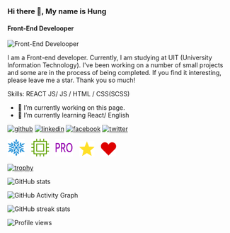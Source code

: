 ### Hi there 👋, My name is Hung
#### Front-End Develooper
![Front-End Develooper](https://github.githubassets.com/images/modules/site/social-cards/github-social.png)

I am a Front-end developer. Currently, I am studying at UIT (University Information Technology). I've been working on a number of small projects and some are in the process of being completed. If you find it interesting, please leave me a star. Thank you so much!

Skills: REACT JS/ JS / HTML / CSS(SCSS)

- 🔭 I’m currently working on this page. 
- 🌱 I’m currently learning React/ English 


[<img src='https://cdn.jsdelivr.net/npm/simple-icons@3.0.1/icons/github.svg' target='_blank' alt='github' height='40'>](https://github.com/Hunga9k50doker)  [<img src='https://cdn.jsdelivr.net/npm/simple-icons@3.0.1/icons/linkedin.svg' target='_blank' alt='linkedin' height='40'>](https://www.linkedin.com/in/nguyen-hung-651459218/)  [<img src='https://cdn.jsdelivr.net/npm/simple-icons@3.0.1/icons/facebook.svg' target='_blank' alt='facebook' height='40'>](https://www.facebook.com/nguyenhung2310)  [<img src='https://cdn.jsdelivr.net/npm/simple-icons@3.0.1/icons/twitter.svg' target='_blank' alt='twitter' height='40'>](https://twitter.com/NguyenHung231)  

<a href='https://archiveprogram.github.com/'><img src='https://raw.githubusercontent.com/acervenky/animated-github-badges/master/assets/acbadge.gif' width='40' height='40'></a> <a href='https://docs.github.com/en/developers'><img src='https://raw.githubusercontent.com/acervenky/animated-github-badges/master/assets/devbadge.gif' width='40' height='40'></a> <a href='https://github.com/pricing'><img src='https://raw.githubusercontent.com/acervenky/animated-github-badges/master/assets/pro.gif' width='40' height='40'></a> <a href='https://stars.github.com/'><img src='https://raw.githubusercontent.com/acervenky/animated-github-badges/master/assets/starbadge.gif' width='35' height='35'></a> <a href='https://docs.github.com/en/github/supporting-the-open-source-community-with-github-sponsors'><img src='https://raw.githubusercontent.com/acervenky/animated-github-badges/master/assets/sponsorbadge.gif' width='35' height='35'></a> 

[![trophy](https://github-profile-trophy.vercel.app/?username=Hunga9k50doker)](https://github.com/ryo-ma/github-profile-trophy)

![GitHub stats](https://github-readme-stats.vercel.app/api?username=Hunga9k50doker&show_icons=true&count_private=true)  

![GitHub Activity Graph](https://activity-graph.herokuapp.com/graph?username=Hunga9k50doker)  

![GitHub streak stats](https://github-readme-streak-stats.herokuapp.com/?user=Hunga9k50doker)  

![Profile views](https://gpvc.arturio.dev/Hunga9k50doker)  
